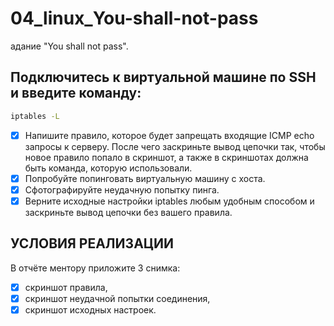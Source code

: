 # 04_linux_You-shall-not-pass
адание "You shall not pass".

## Подключитесь к виртуальной машине по SSH и введите команду:

```bash
iptables -L
```

- [X] Напишите правило, которое будет запрещать входящие ICMP echo запросы к серверу. После чего заскриньте вывод цепочки так, чтобы новое правило попало в скриншот, а также в скриншотах должна быть команда, которую использовали.
- [X] Попробуйте попинговать виртуальную машину с хоста.
- [X] Сфотографируйте неудачную попытку пинга.
- [X] Верните исходные настройки iptables любым удобным способом и заскриньте вывод цепочки без вашего правила.

## УСЛОВИЯ РЕАЛИЗАЦИИ

В отчёте ментору приложите 3 снимка:

- [X] скриншот правила,
- [X] скриншот неудачной попытки соединения,
- [X] скриншот исходных настроек.
